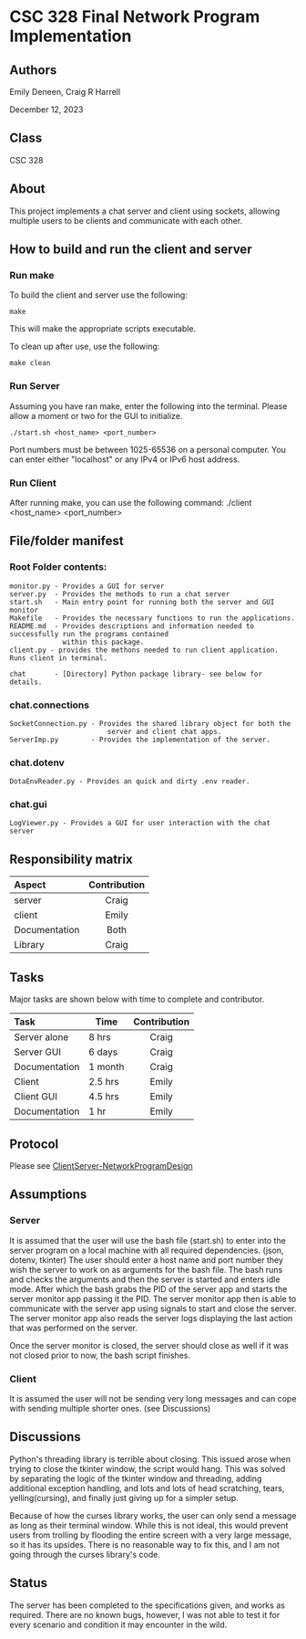 # CSC 328 Final Network Program Implementation
## Authors
Emily Deneen, Craig R Harrell

December 12, 2023

## Class
CSC 328

## About
This project implements a chat server and client using sockets, allowing multiple users to be clients and communicate
with each other. 


## How to build and run the client and server

### Run make
To build the client and server use the following:
    
    make

This will make the appropriate scripts executable.

To clean up after use, use the following:

    make clean


### Run Server

Assuming you have ran make, enter the following into the terminal. 
Please allow a moment or two for the GUI to initialize.

    ./start.sh <host_name> <port_number>

Port numbers must be between 1025-65536 on a personal computer. You 
can enter either "localhost" or any IPv4 or IPv6 host address. 

### Run Client

After running make, you can use the following command:
    ./client <host_name> <port_number>



## File/folder manifest 

### Root Folder contents:

    monitor.py - Provides a GUI for server
    server.py  - Provides the methods to run a chat server
    start.sh   - Main entry point for running both the server and GUI monitor
    Makefile   - Provides the necessary functions to run the applications.
    README.md  - Provides descriptions and information needed to successfully run the programs contained 
                 within this package.
    client.py - provides the methons needed to run client application. Runs client in terminal.

    chat       - [Directory] Python package library- see below for details.


### chat.connections 

    SocketConnection.py - Provides the shared library object for both the 
                            server and client chat apps.
    ServerImp.py        - Provides the implementation of the server.
    
### chat.dotenv

    DotaEnvReader.py - Provides an quick and dirty .env reader.


### chat.gui
    LogViewer.py - Provides a GUI for user interaction with the chat server

## Responsibility matrix 

| Aspect | Contribution | 
|:-------|:------------:|
| server | Craig        |       
| client | Emily    |   
 | Documentation| Both |
| Library| Craig | 

## Tasks

Major tasks are shown below with time to complete and
contributor. 

| Task          | Time    | Contribution |
|:--------------|---------|:------------:|
| Server alone  | 8 hrs   |    Craig     |
| Server GUI    | 6 days  |    Craig     |
| Documentation | 1 month |    Craig     |
| Client        | 2.5 hrs |    Emily     |
| Client GUI    | 4.5 hrs |    Emily     |
| Documentation | 1 hr    |    Emily     |

## Protocol

Please see [ClientServer-NetworkProgramDesign](CleintServer-NetworkProgramDisign.docx)

## Assumptions

### Server
It is assumed that the user will use the bash file (start.sh) to enter into the server program on a local machine with 
all required dependencies. (json, dotenv, tkinter)
The user should enter a host name and port number they wish the server to work on as arguments for the bash file. 
The bash runs and checks the arguments and then the server is started and enters idle mode. 
After which the bash grabs the PID of the server app and starts the server monitor app passing it the PID. 
The server monitor app then is able to communicate with the server app using signals to start and close the server.
The server monitor app also reads the server logs displaying the last action that was performed on the server.

Once the server monitor is closed, the server should close as well if it was not closed prior to now, the bash script
finishes. 

### Client
It is assumed the user will not be sending very long messages and can cope with sending multiple shorter ones. (see Discussions)


## Discussions

Python's threading library is terrible about closing. This issued arose when trying to close the tkinter window, the 
script would hang. This was solved by separating the logic of the tkinter window and threading, adding additional exception 
handling, and lots and lots of head scratching, tears, yelling(cursing), and finally just giving up for a simpler setup.

Because of how the curses library works, the user can only send a message as long as their terminal window. While this is not ideal, this would prevent users from trolling by flooding the entire screen with a very large message, so it has its upsides. There is no reasonable way to fix this, and I am not going through the curses library's code.

## Status

The server has been completed to the specifications given, and works as required. There are no known bugs, however,
I was not able to test it for every scenario and condition it may encounter in the wild.







